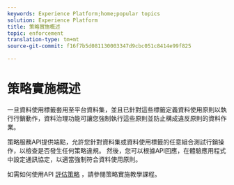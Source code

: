 ```yaml
---
keywords: Experience Platform;home;popular topics
solution: Experience Platform
title: 策略實施概述
topic: enforcement
translation-type: tm+mt
source-git-commit: f16f7b5d081130003347d9cbc051c8414e99f825

---
```



# 策略實施概述

一旦資料使用標籤套用至平台資料集，並且已針對這些標籤定義資料使用原則以執行行銷動作，資料治理功能可讓您強制執行這些原則並防止構成違反原則的資料作業。

策略服務API提供端點，允許您針對資料集或資料使用標籤的任意組合測試行銷操作，以檢查是否發生任何策略違規。 然後，您可以根據API回應，在體驗應用程式中設定通訊協定，以適當強制符合資料使用原則。

如需如何使用API [評估策略](api-enforcement.md) ，請參閱策略實施教學課程。